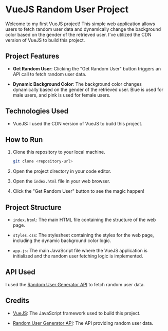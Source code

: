 # VueJS Random User Project

Welcome to my first VueJS project! This simple web application allows users to fetch random user data and dynamically change the background color based on the gender of the retrieved user. I've utilized the CDN version of VueJS to build this project.

## Project Features

- **Get Random User**: Clicking the "Get Random User" button triggers an API call to fetch random user data.

- **Dynamic Background Color**: The background color changes dynamically based on the gender of the retrieved user. Blue is used for male users, and pink is used for female users.

## Technologies Used

- VueJS: I used the CDN version of VueJS to build this project.

## How to Run

1. Clone this repository to your local machine.
    ```bash
    git clone <repository-url>
    ```

2. Open the project directory in your code editor.

3. Open the `index.html` file in your web browser.

4. Click the "Get Random User" button to see the magic happen!

## Project Structure

- `index.html`: The main HTML file containing the structure of the web page.

- `styles.css`: The stylesheet containing the styles for the web page, including the dynamic background color logic.

- `app.js`: The main JavaScript file where the VueJS application is initialized and the random user fetching logic is implemented.

## API Used

I used the [Random User Generator API](https://randomuser.me/) to fetch random user data.

## Credits

- [VueJS](https://vuejs.org/): The JavaScript framework used to build this project.

- [Random User Generator API](https://randomuser.me/): The API providing random user data.


